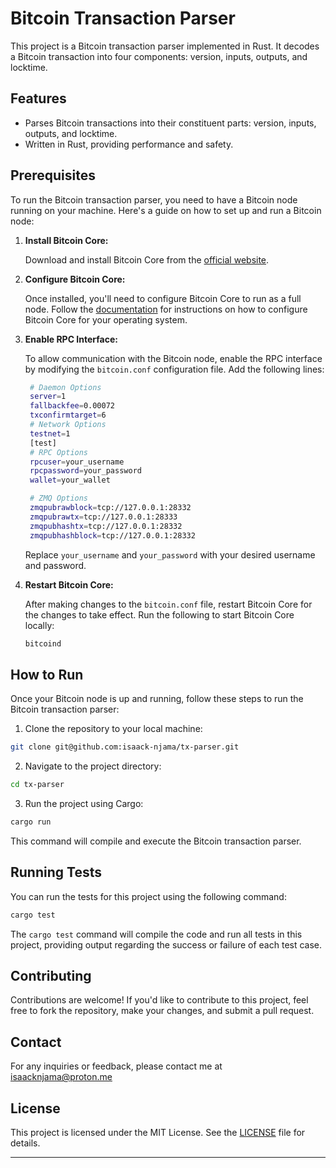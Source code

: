 # Bitcoin Transaction Parser

This project is a Bitcoin transaction parser implemented in Rust. It decodes a Bitcoin transaction into four components: version, inputs, outputs, and locktime.

## Features

- Parses Bitcoin transactions into their constituent parts: version, inputs, outputs, and locktime.
- Written in Rust, providing performance and safety.

## Prerequisites

To run the Bitcoin transaction parser, you need to have a Bitcoin node running on your machine. Here's a guide on how to set up and run a Bitcoin node:

1. **Install Bitcoin Core:**

   Download and install Bitcoin Core from the [official website](https://github.com/bitcoin/bitcoin/).

2. **Configure Bitcoin Core:**

   Once installed, you'll need to configure Bitcoin Core to run as a full node. Follow the [documentation](https://github.com/bitcoin/bitcoin/tree/master/doc) for instructions on how to configure Bitcoin Core for your operating system.

3. **Enable RPC Interface:**

   To allow communication with the Bitcoin node, enable the RPC interface by modifying the `bitcoin.conf` configuration file. Add the following lines:

   ```bash
    # Daemon Options
    server=1
    fallbackfee=0.00072
    txconfirmtarget=6
    # Network Options
    testnet=1
    [test]
    # RPC Options
    rpcuser=your_username
    rpcpassword=your_password
    wallet=your_wallet

    # ZMQ Options
    zmqpubrawblock=tcp://127.0.0.1:28332
    zmqpubrawtx=tcp://127.0.0.1:28333
    zmqpubhashtx=tcp://127.0.0.1:28332
    zmqpubhashblock=tcp://127.0.0.1:28332
   ```

   Replace `your_username` and `your_password` with your desired username and password.

4. **Restart Bitcoin Core:**

   After making changes to the `bitcoin.conf` file, restart Bitcoin Core for the changes to take effect. Run the following to start Bitcoin Core locally:

   ```bash
   bitcoind
   ```

## How to Run

Once your Bitcoin node is up and running, follow these steps to run the Bitcoin transaction parser:

1. Clone the repository to your local machine:

```bash
git clone git@github.com:isaack-njama/tx-parser.git
```

2. Navigate to the project directory:

```bash
cd tx-parser
```

3. Run the project using Cargo:

```bash
cargo run
```

This command will compile and execute the Bitcoin transaction parser.

## Running Tests

You can run the tests for this project using the following command:

```bash
cargo test
```

The `cargo test` command will compile the code and run all tests in this project, providing output regarding the success or failure of each test case.

## Contributing

Contributions are welcome! If you'd like to contribute to this project, feel free to fork the repository, make your changes, and submit a pull request.

## Contact

For any inquiries or feedback, please contact me at <isaacknjama@proton.me>

## License

This project is licensed under the MIT License. See the [LICENSE](LICENSE) file for details.

---
